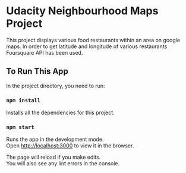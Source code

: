 # Udacity Neighbourhood Maps Project
This project displays various food restaurants within an area on google maps. In order to get latitude and longitude of various restaurants Foursquare API has been used.

## To Run This App

In the project directory, you need to run:

### `npm install`

Installs all the dependencies for this project.

### `npm start`

Runs the app in the development mode.<br>
Open [http://localhost:3000](http://localhost:3000) to view it in the browser.

The page will reload if you make edits.<br>
You will also see any lint errors in the console.

